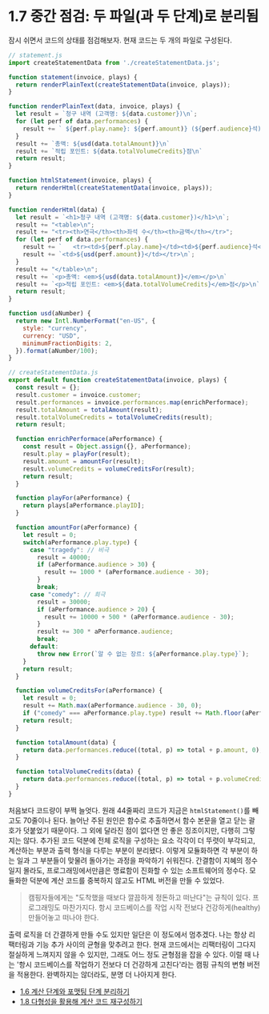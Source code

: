 # 1.7 중간 점검: 두 파일(과 두 단계)로 분리됨
잠시 쉬면서 코드의 상태를 점검해보자. 현재 코드는 두 개의 파일로 구성된다.
``` javascript
// statement.js
import createStatementData from './createStatementData.js';

function statement(invoice, plays) {
  return renderPlainText(createStatementData(invoice, plays));
}

function renderPlainText(data, invoice, plays) {
  let result = `청구 내역 (고객명: ${data.customer})\n`;
  for (let perf of data.performances) {  
    result += ` ${perf.play.name}: ${perf.amount)} (${perf.audience}석)`;
  }
  result += `총액: ${usd(data.totalAmount)}\n`
  result += `적립 포인트: ${data.totalVolumeCredits}점\n`
  return result;
}

function htmlStatement(invoice, plays) {
  return renderHtml(createStatementData(invoice, plays));
}

function renderHtml(data) {
  let result = `<h1>청구 내역 (고객명: ${data.customer})</h1>\n`;
  result += "<table>\n";
  result += "<tr><th>연극</th><th>좌석 수</th><th>금액</th></tr>";
  for (let perf of data.performances) {
    result += `   <tr><td>${perf.play.name}</td><td>${perf.audience}석</td>`
    result += `<td>${usd(perf.amount)}</td></tr>\n`;
  }
  result += "</table>\n";
  result += `<p>총액: <em>${usd(data.totalAmount)}</em></p>\n`
  result += `<p>적립 포인트: <em>${data.totalVolumeCredits}</em>점</p>\n`
  return result;
}

function usd(aNumber) {
  return new Intl.NumberFormat("en-US", {
    style: "currency", 
    currency: "USD",
    minimumFractionDigits: 2,
  }).format(aNumber/100);
}

// createStatementData.js
export default function createStatementData(invoice, plays) {
  const result = {};
  result.customer = invoice.customer;
  result.performances = invoice.performances.map(enrichPerformace);
  result.totalAmount = totalAmount(result);
  result.totalVolumeCredits = totalVolumeCredits(result);
  return result;

  function enrichPerformace(aPerformance) {
    const result = Object.assign({}, aPerformance);
    result.play = playFor(result);
    result.amount = amountFor(result);
    result.volumeCredits = volumeCreditsFor(result);
    return result;
  }

  function playFor(aPerformance) {
    return plays[aPerformance.playID];
  }

  function amountFor(aPerformance) {
    let result = 0;
    switch(aPerformance.play.type) {
      case "tragedy": // 비극
        result = 40000;
        if (aPerformance.audience > 30) {  
          result += 1000 * (aPerformance.audience - 30);
        }
        break;
      case "comedy": // 희극
        result = 30000;
        if (aPerformance.audience > 20) {  
          result += 10000 + 500 * (aPerformance.audience - 30);
        }
        result += 300 * aPerformance.audience;
        break;
      default:
        throw new Error(`알 수 없는 장르: ${aPerformance.play.type}`);
    }
    return result;
  }

  function volumeCreditsFor(aPerformance) {  
    let result = 0;
    result += Math.max(aPerformance.audience - 30, 0);
    if ("comedy" === aPerformance.play.type) result += Math.floor(aPerformance.audience / 5);
    return result;
  }

  function totalAmount(data) {
    return data.performances.reduce((total, p) => total + p.amount, 0);
  }

  function totalVolumeCredits(data) {
    return data.performances.reduce((total, p) => total + p.volumeCredits, 0);
  }
}
```
처음보다 코드량이 부쩍 늘엇다. 원래 44줄짜리 코드가 지금은 `htmlStatement()`를 빼고도 70줄이나 된다. 늘어난 주된 원인은 함수로 추출하면서 함수 본문을 열고 닫는 괄호가 덧붙었기 때문이다. 그 외에 달라진 점이 없다면 안 좋은 징조이지만, 다행히 그렇지는 않다. 추가된 코드 덕분에 전체 로직을 구성하는 요소 각각이 더 뚜렷이 부각되고, 계산하는 부분과 출력 형식을 다루는 부분이 분리됐다. 이렇게 모듈화하면 각 부분이 하는 일과 그 부분들이 맞물려 돌아가는 과정을 파악하기 쉬워진다. 간결함이 지혜의 정수일지 몰라도, 프로그래밍에서만큼은 명료함이 진화할 수 있는 소프트웨어의 정수다. 모듈화한 덕분에 계산 코드를 중복하지 않고도 HTML 버전을 만들 수 있었다.

> 캠핑자들에게는 "도착했을 때보다 깔끔하게 정돈하고 떠난다"는 규칙이 있다. 프로그래밍도 마찬가지다. 항시 코드베이스를 작업 시작 전보다 건강하게(healthy) 만들어놓고 떠나야 한다.

출력 로직을 더 간결하게 만들 수도 있지만 일단은 이 정도에서 멈추겠다. 나는 항상 리팩터링과 기능 추가 사이의 균형을 맞추려고 한다. 현재 코드에서는 리팩터링이 그다지 절실하게 느껴지지 않을 수 있지만, 그래도 어느 정도 균형점을 잡을 수 있다. 이럴 때 나는 '항시 코드베이스를 작업하기 전보다 더 건강하게 고친다'라는 캠핑 규칙의 변형 버전을 적용한다. 완벽하지는 않더라도, 분명 더 나아지게 한다.

- [1.6 계산 단계와 포맷팅 단계 분리하기](https://github.com/wonder13662/refactoring-v2/blob/writing/chapter01/1-6.md)
- [1.8 다형성을 활용해 계산 코드 재구성하기](https://github.com/wonder13662/refactoring-v2/blob/writing/chapter01/1-8.md)